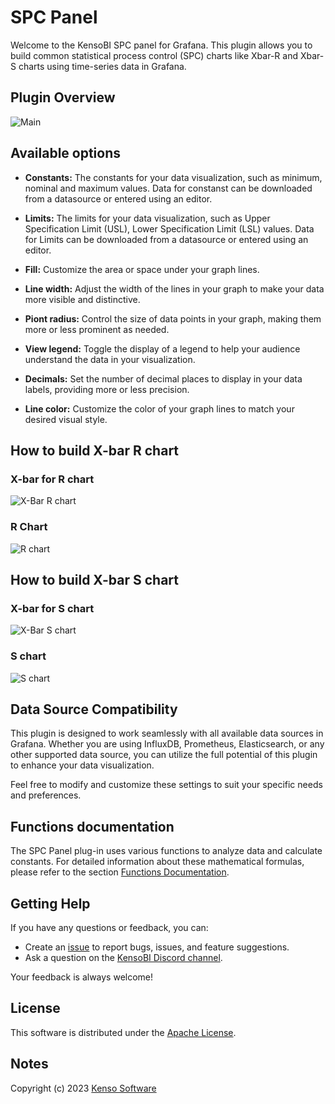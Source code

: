 # SPC Panel

Welcome to the KensoBI SPC panel for Grafana. This plugin allows you to build common statistical process control (SPC) charts like Xbar-R and Xbar-S charts using time-series data in Grafana.


## Plugin Overview

![Main](https://raw.githubusercontent.com/KensoBI/spc-panel/main/src/img/mainview-options.PNG)

## Available options

- **Constants:** The constants for your data visualization, such as minimum, nominal and maximum values. Data for constanst can be downloaded from a datasource or entered using an editor.

- **Limits:** The limits for your data visualization, such as Upper Specification Limit (USL), Lower Specification Limit (LSL) values. Data for Limits can be downloaded from a datasource or entered using an editor.


- **Fill:**   Customize the area or space under your graph lines. 


- **Line width:**   Adjust the width of the lines in your graph to make your data more visible and distinctive.


- **Piont radius:**  Control the size of data points in your graph, making them more or less prominent as needed.


- **View legend:**  Toggle the display of a legend to help your audience understand the data in your visualization.


- **Decimals:**  Set the number of decimal places to display in your data labels, providing more or less precision.


- **Line color:**  Customize the color of your graph lines to match your desired visual style.

## How to build X-bar R chart

### X-bar for R chart
![X-Bar R chart](https://raw.githubusercontent.com/KensoBI/spc-panel/main/src/img/X-barR.gif)


### R Chart
![R chart](https://raw.githubusercontent.com/KensoBI/spc-panel/main/src/img/R-bar.gif)

## How to build X-bar S chart

### X-bar for S chart
![X-Bar S chart](https://raw.githubusercontent.com/KensoBI/spc-panel/main/src/img/X-barS.gif)

### S chart
![S chart](https://raw.githubusercontent.com/KensoBI/spc-panel/main/src/img/S-chart.gif)

## Data Source Compatibility

This plugin is designed to work seamlessly with all available data sources in Grafana. Whether you are using InfluxDB, Prometheus, Elasticsearch, or any other supported data source, you can utilize the full potential of this plugin to enhance your data visualization.

Feel free to modify and customize these settings to suit your specific needs and preferences. 

## Functions documentation

The SPC Panel plug-in uses various functions to analyze data and calculate constants. For detailed information about these mathematical formulas, please refer to the section [Functions Documentation](https://github.com/KensoBI/spc-panel/blob/main/src/SPC_FUNCTIONS.md).


## Getting Help

If you have any questions or feedback, you can:

- Create an [issue](https://github.com/KensoBI/spc-panel/issues) to report bugs, issues, and feature suggestions.
- Ask a question on the [KensoBI Discord channel](https://discord.gg/cVKKh7trXU).

Your feedback is always welcome!


## License

This software is distributed under the [Apache License](https://raw.githubusercontent.com/KensoBI/spc-panel/main/LICENSE).

## Notes

Copyright (c) 2023 [Kenso Software](https://kensobi.com)
